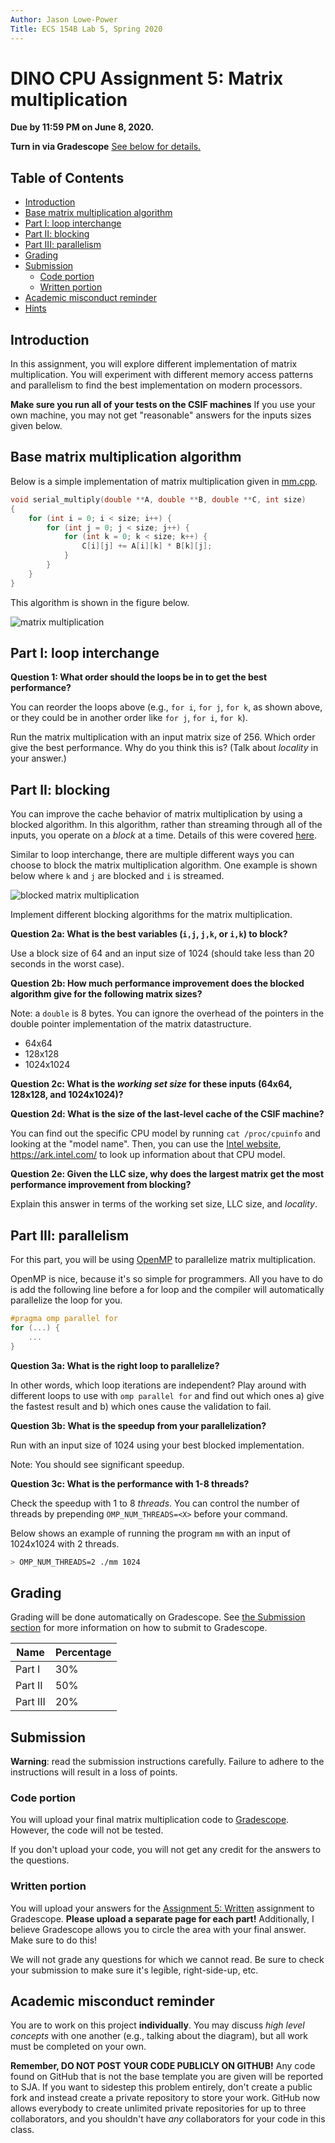 ```yaml
---
Author: Jason Lowe-Power
Title: ECS 154B Lab 5, Spring 2020
---
```


# DINO CPU Assignment 5: Matrix multiplication

**Due by 11:59 PM on June 8, 2020.**

**Turn in via Gradescope**
[See below for details.](#Submission)

## Table of Contents

* [Introduction](#introduction)
* [Base matrix multiplication algorithm](#base-matrix-multiplication-algorithm)
* [Part I: loop interchange](#part-i-loop-interchange)
* [Part II: blocking](#part-ii-blocking)
* [Part III: parallelism](#part-iii-parallelism)
* [Grading](#grading)
* [Submission](#submission)
  * [Code portion](#code-portion)
  * [Written portion](#written-portion)
* [Academic misconduct reminder](#academic-misconduct-reminder)
* [Hints](#hints)

## Introduction

In this assignment, you will explore different implementation of matrix multiplication.
You will experiment with different memory access patterns and parallelism to find the best implementation on modern processors.

**Make sure you run all of your tests on the CSIF machines**
If you use your own machine, you may not get "reasonable" answers for the inputs sizes given below.

## Base matrix multiplication algorithm

Below is a simple implementation of matrix multiplication given in [mm.cpp](mm.cpp).

```cpp
void serial_multiply(double **A, double **B, double **C, int size)
{
    for (int i = 0; i < size; i++) {
        for (int j = 0; j < size; j++) {
            for (int k = 0; k < size; k++) {
                C[i][j] += A[i][k] * B[k][j];
            }
        }
    }
}
```

This algorithm is shown in the figure below.

![matrix multiplication](mm.png)

## Part I: loop interchange

**Question 1: What order should the loops be in to get the best performance?**

You can reorder the loops above (e.g., `for i`, `for j`, `for k`, as shown above, or they could be in another order like `for j`, `for i`, `for k`).

Run the matrix multiplication with an input matrix size of 256. Which order give the best performance. Why do you think this is? (Talk about *locality* in your answer.)

## Part II: blocking

You can improve the cache behavior of matrix multiplication by using a blocked algorithm.
In this algorithm, rather than streaming through all of the inputs, you operate on a *block* at a time.
Details of this were covered [here](https://video.ucdavis.edu/media/Lab+5+-+OpenMP+and+Blocking/0_rd4p9fdy).

Similar to loop interchange, there are multiple different ways you can choose to block the matrix multiplication algorithm.
One example is shown below where `k` and `j` are blocked and `i` is streamed.

![blocked matrix multiplication](bmm.png)

Implement different blocking algorithms for the matrix multiplication.

**Question 2a: What is the best variables (`i,j`, `j,k`, or `i,k`) to block?**

Use a block size of 64 and an input size of 1024 (should take less than 20 seconds in the worst case).

**Question 2b: How much performance improvement does the blocked algorithm give for the following matrix sizes?**

Note: a `double` is 8 bytes. You can ignore the overhead of the pointers in the double pointer implementation of the matrix datastructure.

- 64x64
- 128x128
- 1024x1024

**Question 2c: What is the *working set size* for these inputs (64x64, 128x128, and 1024x1024)?**

**Question 2d: What is the size of the last-level cache of the CSIF machine?**

You can find out the specific CPU model by running `cat /proc/cpuinfo` and looking at the "model name".
Then, you can use the [Intel website](https://ark.intel.com/), <https://ark.intel.com/> to look up information about that CPU model.

**Question 2e: Given the LLC size, why does the largest matrix get the most performance improvement from blocking?**

Explain this answer in terms of the working set size, LLC size, and *locality*.

## Part III: parallelism

For this part, you will be using [OpenMP](https://computing.llnl.gov/tutorials/openMP/) to parallelize matrix multiplication.

OpenMP is nice, because it's so simple for programmers.
All you have to do is add the following line before a for loop and the compiler will automatically parallelize the loop for you.

```cpp
#pragma omp parallel for
for (...) {
    ...
}
```

**Question 3a: What is the right loop to parallelize?**

In other words, which loop iterations are independent?
Play around with different loops to use with `omp parallel for` and find out which ones a) give the fastest result and b) which ones cause the validation to fail.

**Question 3b: What is the speedup from your parallelization?**

Run with an input size of 1024 using your best blocked implementation.

Note: You should see significant speedup.

**Question 3c: What is the performance with 1-8 threads?**

Check the speedup with 1 to 8 *threads*.
You can control the number of threads by prepending `OMP_NUM_THREADS=<X>` before your command.

Below shows an example of running the program `mm` with an input of 1024x1024 with 2 threads.

```sh
> OMP_NUM_THREADS=2 ./mm 1024
```

## Grading

Grading will be done automatically on Gradescope.
See [the Submission section](#Submission) for more information on how to submit to Gradescope.

| Name         | Percentage |
|--------------|------------|
| Part I       | 30%        |
| Part II      | 50%        |
| Part III     | 20%        |

## Submission

**Warning**: read the submission instructions carefully.
Failure to adhere to the instructions will result in a loss of points.

### Code portion

You will upload your final matrix multiplication code to [Gradescope](https://www.gradescope.com/courses/105214/assignments/513272).
However, the code will not be tested.

If you don't upload your code, you will not get any credit for the answers to the questions.

### Written portion

You will upload your answers for the [Assignment 5: Written](https://www.gradescope.com/courses/105214/assignments/513273) assignment to Gradescope.
**Please upload a separate page for each part!**
Additionally, I believe Gradescope allows you to circle the area with your final answer.
Make sure to do this!

We will not grade any questions for which we cannot read.
Be sure to check your submission to make sure it's legible, right-side-up, etc.

## Academic misconduct reminder

You are to work on this project **individually**.
You may discuss *high level concepts* with one another (e.g., talking about the diagram), but all work must be completed on your own.

**Remember, DO NOT POST YOUR CODE PUBLICLY ON GITHUB!**
Any code found on GitHub that is not the base template you are given will be reported to SJA.
If you want to sidestep this problem entirely, don't create a public fork and instead create a private repository to store your work.
GitHub now allows everybody to create unlimited private repositories for up to three collaborators, and you shouldn't have *any* collaborators for your code in this class.
